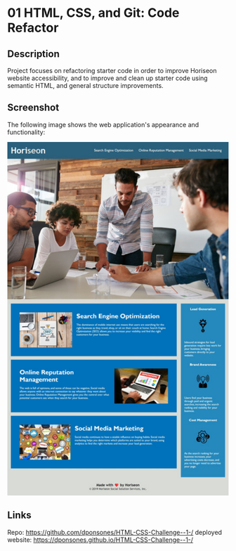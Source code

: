 # 01 HTML, CSS, and Git: Code Refactor

## Description
Project focuses on refactoring starter code in order to improve Horiseon website accessibility, and to improve and clean up starter code using semantic HTML, and general structure improvements. 

## Screenshot

The following image shows the web application's appearance and functionality:

![The Horiseon webpage includes a navigation bar, a header image, and cards with text and images at the bottom of the page.](./img/Horiseon.png)

## Links
Repo: https://github.com/dponsones/HTML-CSS-Challenge--1-/
deployed website: https://dponsones.github.io/HTML-CSS-Challenge--1-/
